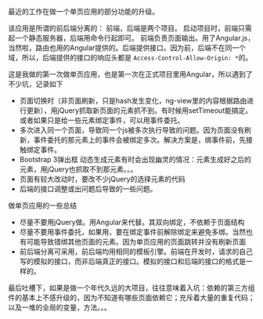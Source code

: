 最近的工作在做一个单页应用的部分功能的升级。

该应用是所谓的前后端分离的： 前端，后端是两个项目。
启动项目时，前端只需起一个静态服务器，后端用命令行起即可。
前端负责页面输出。用了Angular.js，当然啦，路由也用的Angular提供的。后端提供接口。因为前，后端不在同一个域，所以，后端提供的接口的响应头都是 `Access-Control-Allow-Origin: *`的。

这是我做的第一次做单页应用，也是第一次在正式项目里用Angular，所以遇到了不少坑，记录如下
* 页面切换时（非页面刷新，只是hash发生变化，ng-view里的内容根据路由进行更新），用jQuery抓取新页面的元素抓不到。有时候用setTimeout能搞定。或者如果只是给一些元素绑定事件，可以用事件委托。
* 多次进入同一个页面，导致同一个js被多次执行导致的问题。因为页面没有刷新，事件委托的那元素上的事件会被绑定多次。解决方案是，绑事件前，先接触绑定事件。
* Bootstrap 3弹出框 动态生成元素有时会出现幽灵的情况：元素生成好之后的元素，用jQuery也抓取不到那元素。。。
* 页面有较大改动时，要改不少jQuery的选择元素的代码
* 后端的接口调整或出问题后导致的一些问题。

做单页应用的一些总结
* 尽量不要用jQuery做。用Angular来代替。其双向绑定，不依赖于页面结构
* 尽量不要用事件委托，如果用，要在绑定事件前解除绑定来避免多绑。当然也有可能导致错绑其他页面的元素。因为单页应用的页面跳转并没有刷新页面
* 前后端分离可采用，前后端均用相同的模板引擎。前端在开发时，请求的自己写的模拟的接口，而非后端真正的接口。模拟的接口和后端的接口的格式是一样的。

最后吐槽下，如果是做一个年代久远的大项目，往往意味着入坑：依赖的第三方组件的基本上不感升级的，因为不知道有哪些页面依赖它；充斥着大量的重复代码；以及一堆的全局的变量，方法。。。
